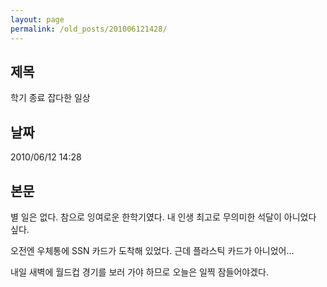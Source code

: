 ```yaml
---
layout: page
permalink: /old_posts/201006121428/
---
```


## 제목
학기 종료 잡다한 일상

## 날짜
2010/06/12 14:28

## 본문
별 일은 없다. 참으로 잉여로운 한학기였다. 내 인생 최고로 무의미한 석달이 아니었다 싶다.

오전엔 우체통에 SSN 카드가 도착해 있었다. 근데 플라스틱 카드가 아니었어...

내일 새벽에 월드컵 경기를 보러 가야 하므로 오늘은 일찍 잠들어야겠다.